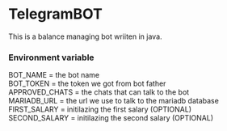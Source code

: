 # TelegramBOT
This is a balance managing bot wriiten in java.

### Environment variable
BOT_NAME = the bot name\
BOT_TOKEN = the token we got from bot father\
APPROVED_CHATS = the chats that can talk to the bot\
MARIADB_URL = the url we use to talk to the mariadb database\
FIRST_SALARY = initilazing the first salary (OPTIONAL)\
SECOND_SALARY = initilazing the second salary (OPTIONAL)